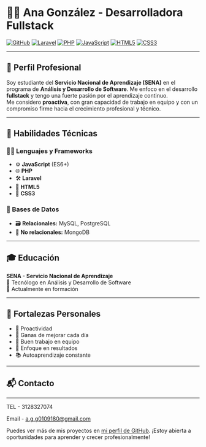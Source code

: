 # 👩‍💻 Ana González - Desarrolladora Fullstack

[![GitHub](https://img.shields.io/badge/GitHub-A--G732-181717?logo=github&style=flat-square)](https://github.com/A-G732)
[![Laravel](https://img.shields.io/badge/Laravel-FF2D20?logo=laravel&logoColor=white&style=flat-square)](https://laravel.com/)
[![PHP](https://img.shields.io/badge/PHP-777BB4?logo=php&logoColor=white&style=flat-square)](https://www.php.net/)
[![JavaScript](https://img.shields.io/badge/JavaScript-F7DF1E?logo=javascript&logoColor=black&style=flat-square)](https://developer.mozilla.org/es/docs/Web/JavaScript)
[![HTML5](https://img.shields.io/badge/HTML5-E34F26?logo=html5&logoColor=white&style=flat-square)](https://developer.mozilla.org/es/docs/Web/HTML)
[![CSS3](https://img.shields.io/badge/CSS3-1572B6?logo=css3&logoColor=white&style=flat-square)](https://developer.mozilla.org/es/docs/Web/CSS)

---

## 🧾 Perfil Profesional

Soy estudiante del **Servicio Nacional de Aprendizaje (SENA)** en el programa de **Análisis y Desarrollo de Software**. Me enfoco en el desarrollo **fullstack** y tengo una fuerte pasión por el aprendizaje continuo.  
Me considero **proactiva**, con gran capacidad de trabajo en equipo y con un compromiso firme hacia el crecimiento profesional y técnico.

---

## 🧠 Habilidades Técnicas 

### 👨‍💻 Lenguajes y Frameworks

- ⚙️ **JavaScript** (ES6+)
- 🌐 **PHP**
- 🛠️ **Laravel**
- 🧾 **HTML5**
- 🎨 **CSS3**

### 💾 Bases de Datos

- 🗃️ **Relacionales:** MySQL, PostgreSQL  
- 🌱 **No relacionales:** MongoDB

---

## 🎓 Educación

**SENA - Servicio Nacional de Aprendizaje**  
📍 Tecnólogo en Análisis y Desarrollo de Software  
📅 Actualmente en formación

---

## 🌟 Fortalezas Personales

- 🔄 Proactividad
- 🚀 Ganas de mejorar cada día
- 🤝 Buen trabajo en equipo
- 🎯 Enfoque en resultados
- 📚 Autoaprendizaje constante

---

## 📬 Contacto 
---
TEL - 3128327074

Email - a.g.g0109180@gmail.com

Puedes ver más de mis proyectos en [mi perfil de GitHub](https://github.com/A-G732). ¡Estoy abierta a oportunidades para aprender y crecer profesionalmente!

